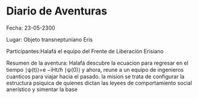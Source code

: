 # Diario de Aventuras

Fecha: 23-05-2300

Lugar: Objeto transneptuniano Eris

Participantes:Halafá el equipo del Frente de Liberación Erisiano
 
Resumen de la aventura: Halafá descubre la ecuacion para regresar en el tiempo ∣ψ(t)⟩=e 
−iHt/ℏ
 ∣ψ(0)⟩ y ahora, reune a un equipo de ingenieros cuanticos para viajar hacia el pasado. la mision se trata de configurar la estructura psiquica de quienes dictan las leyees de comportamiento social anerístico y simentar la base 


